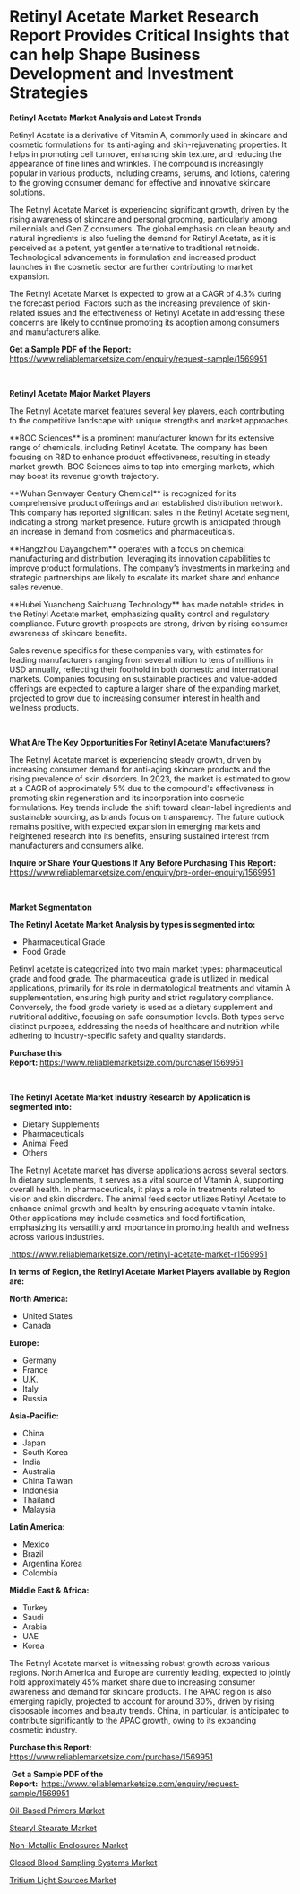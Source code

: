 <p><h1>Retinyl Acetate Market Research Report Provides Critical Insights that can help Shape Business Development and Investment Strategies</h1></p><p><strong>Retinyl Acetate Market Analysis and Latest Trends</strong></p>
<p><p>Retinyl Acetate is a derivative of Vitamin A, commonly used in skincare and cosmetic formulations for its anti-aging and skin-rejuvenating properties. It helps in promoting cell turnover, enhancing skin texture, and reducing the appearance of fine lines and wrinkles. The compound is increasingly popular in various products, including creams, serums, and lotions, catering to the growing consumer demand for effective and innovative skincare solutions.</p><p>The Retinyl Acetate Market is experiencing significant growth, driven by the rising awareness of skincare and personal grooming, particularly among millennials and Gen Z consumers. The global emphasis on clean beauty and natural ingredients is also fueling the demand for Retinyl Acetate, as it is perceived as a potent, yet gentler alternative to traditional retinoids. Technological advancements in formulation and increased product launches in the cosmetic sector are further contributing to market expansion.</p><p>The Retinyl Acetate Market is expected to grow at a CAGR of 4.3% during the forecast period. Factors such as the increasing prevalence of skin-related issues and the effectiveness of Retinyl Acetate in addressing these concerns are likely to continue promoting its adoption among consumers and manufacturers alike.</p></p>
<p><strong>Get a Sample PDF of the Report:&nbsp;</strong> <a href="https://www.reliablemarketsize.com/enquiry/request-sample/1569951?utm_campaign=1422&utm_medium=2&utm_source=Github&utm_content=ia&utm_term=14102024&utm_id=retinyl-acetate">https://www.reliablemarketsize.com/enquiry/request-sample/1569951</a></p>
<p>&nbsp;</p>
<p><strong>Retinyl Acetate Major Market Players</strong></p>
<p><p>The Retinyl Acetate market features several key players, each contributing to the competitive landscape with unique strengths and market approaches.</p><p>**BOC Sciences** is a prominent manufacturer known for its extensive range of chemicals, including Retinyl Acetate. The company has been focusing on R&D to enhance product effectiveness, resulting in steady market growth. BOC Sciences aims to tap into emerging markets, which may boost its revenue growth trajectory.</p><p>**Wuhan Senwayer Century Chemical** is recognized for its comprehensive product offerings and an established distribution network. This company has reported significant sales in the Retinyl Acetate segment, indicating a strong market presence. Future growth is anticipated through an increase in demand from cosmetics and pharmaceuticals.</p><p>**Hangzhou Dayangchem** operates with a focus on chemical manufacturing and distribution, leveraging its innovation capabilities to improve product formulations. The company’s investments in marketing and strategic partnerships are likely to escalate its market share and enhance sales revenue.</p><p>**Hubei Yuancheng Saichuang Technology** has made notable strides in the Retinyl Acetate market, emphasizing quality control and regulatory compliance. Future growth prospects are strong, driven by rising consumer awareness of skincare benefits.</p><p>Sales revenue specifics for these companies vary, with estimates for leading manufacturers ranging from several million to tens of millions in USD annually, reflecting their foothold in both domestic and international markets. Companies focusing on sustainable practices and value-added offerings are expected to capture a larger share of the expanding market, projected to grow due to increasing consumer interest in health and wellness products.</p></p>
<p>&nbsp;</p>
<p><strong>What Are The Key Opportunities For Retinyl Acetate Manufacturers?</strong></p>
<p><p>The Retinyl Acetate market is experiencing steady growth, driven by increasing consumer demand for anti-aging skincare products and the rising prevalence of skin disorders. In 2023, the market is estimated to grow at a CAGR of approximately 5% due to the compound's effectiveness in promoting skin regeneration and its incorporation into cosmetic formulations. Key trends include the shift toward clean-label ingredients and sustainable sourcing, as brands focus on transparency. The future outlook remains positive, with expected expansion in emerging markets and heightened research into its benefits, ensuring sustained interest from manufacturers and consumers alike.</p></p>
<p><strong>Inquire or Share Your Questions If Any Before Purchasing This Report:</strong> <a href="https://www.reliablemarketsize.com/enquiry/pre-order-enquiry/1569951?utm_campaign=1422&utm_medium=2&utm_source=Github&utm_content=ia&utm_term=14102024&utm_id=retinyl-acetate">https://www.reliablemarketsize.com/enquiry/pre-order-enquiry/1569951</a></p>
<p>&nbsp;</p>
<p><strong>Market Segmentation</strong></p>
<p><strong>The Retinyl Acetate Market Analysis by types is segmented into:</strong></p>
<p><ul><li>Pharmaceutical Grade</li><li>Food Grade</li></ul></p>
<p><p>Retinyl acetate is categorized into two main market types: pharmaceutical grade and food grade. The pharmaceutical grade is utilized in medical applications, primarily for its role in dermatological treatments and vitamin A supplementation, ensuring high purity and strict regulatory compliance. Conversely, the food grade variety is used as a dietary supplement and nutritional additive, focusing on safe consumption levels. Both types serve distinct purposes, addressing the needs of healthcare and nutrition while adhering to industry-specific safety and quality standards.</p></p>
<p><strong>Purchase this Report:&nbsp;</strong><a href="https://www.reliablemarketsize.com/purchase/1569951?utm_campaign=1422&utm_medium=2&utm_source=Github&utm_content=ia&utm_term=14102024&utm_id=retinyl-acetate">https://www.reliablemarketsize.com/purchase/1569951</a></p>
<p>&nbsp;</p>
<p><strong>The Retinyl Acetate Market Industry Research by Application is segmented into:</strong></p>
<p><ul><li>Dietary Supplements</li><li>Pharmaceuticals</li><li>Animal Feed</li><li>Others</li></ul></p>
<p><p>The Retinyl Acetate market has diverse applications across several sectors. In dietary supplements, it serves as a vital source of Vitamin A, supporting overall health. In pharmaceuticals, it plays a role in treatments related to vision and skin disorders. The animal feed sector utilizes Retinyl Acetate to enhance animal growth and health by ensuring adequate vitamin intake. Other applications may include cosmetics and food fortification, emphasizing its versatility and importance in promoting health and wellness across various industries.</p></p>
<p><a href="https://www.reliablemarketsize.com/retinyl-acetate-market-r1569951?utm_campaign=1422&utm_medium=2&utm_source=Github&utm_content=ia&utm_term=14102024&utm_id=retinyl-acetate">&nbsp;https://www.reliablemarketsize.com/retinyl-acetate-market-r1569951</a></p>
<p><strong>In terms of Region, the Retinyl Acetate Market Players available by Region are:</strong></p>
<p>
    <p> <strong> North America: </strong>
        <ul>
            <li>United States</li>
            <li>Canada</li>
        </ul>
        </p> 
    <p> <strong> Europe: </strong>
        <ul>
            <li>Germany</li>
            <li>France</li>
            <li>U.K.</li>
            <li>Italy</li>
            <li>Russia</li>
        </ul>
        </p> 
    <p> <strong> Asia-Pacific: </strong>
        <ul>
            <li>China</li>
            <li>Japan</li>
            <li>South Korea</li>
            <li>India</li>
            <li>Australia</li>
            <li>China Taiwan</li>
            <li>Indonesia</li>
            <li>Thailand</li>
            <li>Malaysia</li>
        </ul>
        </p> 
    <p> <strong> Latin America: </strong>
        <ul>
            <li>Mexico</li>
            <li>Brazil</li>
            <li>Argentina Korea</li>
            <li>Colombia</li>
        </ul>
        </p> 
    <p> <strong> Middle East & Africa: </strong>
        <ul>
            <li>Turkey</li>
            <li>Saudi</li>
            <li>Arabia</li>
            <li>UAE</li>
            <li>Korea</li>
        </ul>
    </p>
    </p>
<p><p>The Retinyl Acetate market is witnessing robust growth across various regions. North America and Europe are currently leading, expected to jointly hold approximately 45% market share due to increasing consumer awareness and demand for skincare products. The APAC region is also emerging rapidly, projected to account for around 30%, driven by rising disposable incomes and beauty trends. China, in particular, is anticipated to contribute significantly to the APAC growth, owing to its expanding cosmetic industry.</p></p>
<p><strong>Purchase this Report: </strong><a href="https://www.reliablemarketsize.com/purchase/1569951?utm_campaign=1422&utm_medium=2&utm_source=Github&utm_content=ia&utm_term=14102024&utm_id=retinyl-acetate">https://www.reliablemarketsize.com/purchase/1569951</a></p>
<p>&nbsp;<strong>Get a Sample PDF of the Report:&nbsp;&nbsp;</strong><a href="https://www.reliablemarketsize.com/enquiry/request-sample/1569951?utm_campaign=1422&utm_medium=2&utm_source=Github&utm_content=ia&utm_term=14102024&utm_id=retinyl-acetate">https://www.reliablemarketsize.com/enquiry/request-sample/1569951</a></p>
<p><strong></strong></p>
<p><p><a href="https://www.linkedin.com/pulse/global-oil-based-primers-market-status-2024-2031-forecast-hpu1e?trk=public_post_embed_feed-article-content&utm_campaign=1422&utm_medium=2&utm_source=Github&utm_content=ia&utm_term=14102024&utm_id=retinyl-acetate">Oil-Based Primers Market</a></p><p><a href="https://github.com/luxssbml/Market-Research-Report-List-1/blob/main/stearyl-stearate-market.md?utm_campaign=1422&utm_medium=2&utm_source=Github&utm_content=ia&utm_term=14102024&utm_id=retinyl-acetate">Stearyl Stearate Market</a></p><p><a href="https://www.linkedin.com/pulse/non-metallic-enclosures-market-evolution-key-trends-regional-kuhfe?trk=public_post_embed_feed-article-content&utm_campaign=1422&utm_medium=2&utm_source=Github&utm_content=ia&utm_term=14102024&utm_id=retinyl-acetate">Non-Metallic Enclosures Market</a></p><p><a href="https://www.linkedin.com/pulse/global-closed-blood-sampling-systems-market-focus-product-uibhe?trk=public_post_embed_feed-article-content&utm_campaign=1422&utm_medium=2&utm_source=Github&utm_content=ia&utm_term=14102024&utm_id=retinyl-acetate">Closed Blood Sampling Systems Market</a></p><p><a href="https://github.com/connornew3y/Market-Research-Report-List-1/blob/main/tritium-light-sources-market.md?utm_campaign=1422&utm_medium=2&utm_source=Github&utm_content=ia&utm_term=14102024&utm_id=retinyl-acetate">Tritium Light Sources Market</a></p></p>
